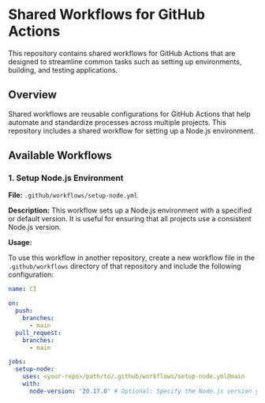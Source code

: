 # Shared Workflows for GitHub Actions

This repository contains shared workflows for GitHub Actions that are designed to streamline common tasks such as setting up environments, building, and testing applications.

## Overview

Shared workflows are reusable configurations for GitHub Actions that help automate and standardize processes across multiple projects. This repository includes a shared workflow for setting up a Node.js environment.

## Available Workflows

### 1. Setup Node.js Environment

**File:** `.github/workflows/setup-node.yml`

**Description:** This workflow sets up a Node.js environment with a specified or default version. It is useful for ensuring that all projects use a consistent Node.js version.

**Usage:**

To use this workflow in another repository, create a new workflow file in the `.github/workflows` directory of that repository and include the following configuration:

```yaml
name: CI

on:
  push:
    branches:
      - main
  pull_request:
    branches:
      - main

jobs:
  setup-node:
    uses: <your-repo>/path/to/.github/workflows/setup-node.yml@main
    with:
      node-version: '20.17.0' # Optional: Specify the Node.js version you want to use

```
